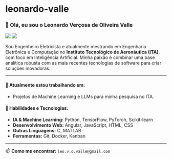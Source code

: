 # leonardo-valle

### 👋 Olá, eu sou o Leonardo Verçosa de Oliveira Valle

<p align="left"> 
  <a href="www.linkedin.com/in/leonardo-vercosa-351821147" target="_blank"><img src="https://img.shields.io/badge/-LinkedIn-%230077B5?style=for-the-badge&logo=linkedin&logoColor=white" target="_blank"></a> 
  <a href="[URL-DO-SEU-LATTES](https://lattes.cnpq.br/3073595032508961)" target="_blank"><img src="https://img.shields.io/badge/Lattes-CV-brightgreen.svg?style=for-the-badge&logo=data:image/svg+xml;base64,...(logo do Lattes SVG)"></a>
</p>

Sou Engenheiro Eletricista e atualmente mestrando em Engenharia Eletrônica e Computação no **Instituto Tecnológico de Aeronáutica (ITA)**, com foco em Inteligência Artificial. Minha paixão é combinar uma base analítica robusta com as mais recentes tecnologias de software para criar soluções inovadoras.

---

#### 🔭 Atualmente estou trabalhando em:
- Projetos de Machine Learning e LLMs para minha pesquisa no ITA.

#### 🌱 Habilidades e Tecnologias:
- **IA & Machine Learning:** Python, TensorFlow, PyTorch, Scikit-learn
- **Desenvolvimento Web:** Angular, JavaScript, HTML, CSS
- **Outras Linguagens:** C, MATLAB
- **Ferramentas:** Git, Docker, Kanban

---

📫 **Como me encontrar:** `leo.v.o.valle@gmail.com`
